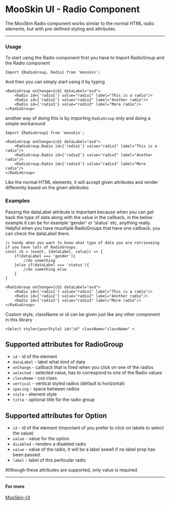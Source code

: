 # MooSkin UI - Radio Component

The MooSkin Radio component works similar to the normal HTML radio elements, but with pre-defined styling and attributes.

___

### Usage

To start using the Radio component first you have to Import RadioGroup and the Radio component

```
Import {RadioGroup, Radio} from 'mooskin';
```

And then you can simply start using it by typing

```
<RadioGroup onChange={cb} dataLabel="asd">
    <Radio id={'radio1'} value="radio1" label="This is a radio"/>
    <Radio id={'radio2'} value="radio2" label="Another radio"/>
    <Radio id={'radio3'} value="radio3" label="More radio"/>
</RadioGroup>

```

another way of doing this is by importing `RadioGroup` only and doing a simple workaround
```
Import {RadioGroup} from 'mooskin';

<RadioGroup onChange={cb} dataLabel="asd">
    <RadioGroup.Radio id={'radio1'} value="radio1" label="This is a radio"/>
    <RadioGroup.Radio id={'radio2'} value="radio2" label="Another radio"/>
    <RadioGroup.Radio id={'radio3'} value="radio3" label="More radio"/>
</RadioGroup>
```

Like the normal HTML elements, it will accept given attributes and render differently based on the given attributes

### Examples

Passing the dataLabel attribute is important because when you can get back the type of data along with the value in the callback, in the below example it can be for example 'gender' or 'status' etc, anything really. Helpful when you have muultiple RadioGroups that have one callback, you can check the dataLabel there.

```
// handy when you want to know what type of data you are retrieveing if you have lots of RadioGroups.
const cb = (event, {dataLabel, value}) => { 
    if(dataLabel === 'gender'){
        //do something
    }else if(dataLabel === 'status'){
        //do something else
    }
}

<RadioGroup onChange={cb} dataLabel="asd">
    <Radio id={'radio1'} value="radio1" label="This is a radio"/>
    <Radio id={'radio2'} value="radio2" label="Another radio"/>
    <Radio id={'radio3'} value="radio3" label="More radio"/>
</RadioGroup>
```


Custom style, className or id can be given just like any other component in this library 

```
<Select style={yourStyle} id="id" className="className" >
```

## Supported attributes for RadioGroup

* `id` - id of the element
* `dataLabel` - label what kind of data 
* `onChange` - callback that is fired when you click on one of the radios
* `selected` - selected value, has to correspond to one of the Radio values
* `className` - css class
* `vertical` - vertical styled radios (default is horizontal)
* `spacing` - space between radios
* `style` - element style
* `title` - optional title for the radio group

## Supported attributes for Option

* `id` - id of the element (important of you prefer to click on labels to select the value)
* `value` - value for the option
* `disabled` - renders a disabled radio
* `value` - value of the radio, it will be a label aswell if no label prop has been passed.
* `label` - label of this perticular radio

Allthough these attributes are supported, only value is required.

___

#### For more

[MooSkin-UI](https://github.com/moosend/mooskin-ui)